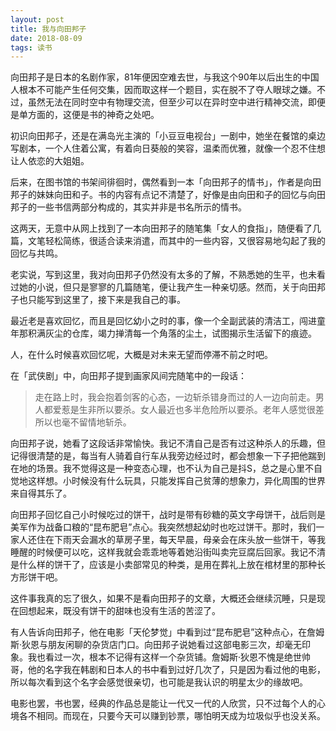 ```yaml
---
layout: post
title: 我与向田邦子
date: 2018-08-09
tags: 读书
---
```

向田邦子是日本的名剧作家，81年便因空难去世，与我这个90年以后出生的中国人根本不可能产生任何交集，因而取这样一个题目，实在脱不了夺人眼球之嫌。不过，虽然无法在同时空中有物理交流，但至少可以在异时空中进行精神交流，即便是单方面的，这便是书的神奇之处吧。

初识向田邦子，还是在满岛光主演的「小豆豆电视台」一剧中，她坐在餐馆的桌边写剧本，一个人住着公寓，有着向日葵般的笑容，温柔而优雅，就像一个忍不住想让人依恋的大姐姐。

后来，在图书馆的书架间徘徊时，偶然看到一本「向田邦子的情书」，作者是向田邦子的妹妹向田和子。书的内容有点记不清楚了，好像是由向田和子的回忆与向田邦子的一些书信两部分构成的，其实并非是书名所示的情书。

这两天，无意中从网上找到了一本向田邦子的随笔集「女人的食指」，随便看了几篇，文笔轻松简练，很适合读来消遣，而其中的一些内容，又很容易地勾起了我的回忆与共鸣。

老实说，写到这里，我对向田邦子仍然没有太多的了解，不熟悉她的生平，也未看过她的小说，但只是寥寥的几篇随笔，便让我产生一种亲切感。然而，关于向田邦子也只能写到这里了，接下来是我自己的事。

最近老是喜欢回忆，而且是回忆幼小之时的事，像一个全副武装的清洁工，闯进童年那积满灰尘的仓库，竭力掸清每一个角落的尘土，试图揭示生活留下的痕迹。

人，在什么时候喜欢回忆呢，大概是对未来无望而停滞不前之时吧。

在「武侠剧」中，向田邦子提到画家风间完随笔中的一段话：
>走在路上时，我会抱着剑客的心态，一边斩杀错身而过的人一边向前走。男人都爱惹是生非所以要杀。女人最近也多半危险所以要杀。老年人感觉很差所以也毫不留情地斩杀。

向田邦子说，她看了这段话非常愉快。我记不清自己是否有过这种杀人的乐趣，但记得很清楚的是，每当有人骑着自行车从我旁边经过时，都会想象一下子把他踹到在地的场景。我不觉得这是一种变态心理，也不认为自己是抖S，总之是心里不自觉地这样想。小时候没有什么玩具，只能发挥自己贫薄的想象力，异化周围的世界来自得其乐了。

向田邦子回忆自己小时候吃过的饼干，战时是带有砂糖的英文字母饼干，战后则是美军作为战备口粮的“昆布肥皂”点心。我突然想起幼时也吃过饼干。那时，我们一家人还住在下雨天会漏水的草房子里，每天早晨，母亲会在床头放一些饼干，等我睡醒的时候便可以吃，这样我就会乖乖地等着她沿街叫卖完豆腐后回家。我记不清是什么样的饼干了，应该是小卖部常见的种类，是用在葬礼上放在棺材里的那种长方形饼干吧。

这件事我真的忘了很久，如果不是看向田邦子的文章，大概还会继续沉睡，只是现在回想起来，既没有饼干的甜味也没有生活的苦涩了。

有人告诉向田邦子，他在电影「天伦梦觉」中看到过“昆布肥皂”这种点心，在詹姆斯·狄恩与朋友闲聊的杂货店门口。向田邦子说她看过这部电影三次，却毫无印象。我也看过一次，根本不记得有这样一个杂货铺。詹姆斯·狄恩不愧是绝世帅哥，他的名字我在韩剧和日本人的书中看到过好几次了，只是因为看过他的电影，所以每次看到这个名字会感觉很亲切，也可能是我认识的明星太少的缘故吧。

电影也罢，书也罢，经典的作品总是能让一代又一代的人欣赏，只不过每个人的心境各不相同。而现在，只要今天可以赚到钞票，哪怕明天成为垃圾似乎也没关系。